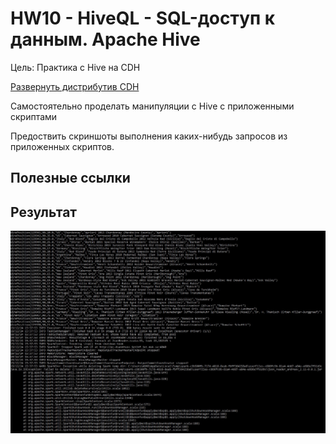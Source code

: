 # HW10 - HiveQL - SQL-доступ к данным. Apache Hive

Цель: Практика с Hive на CDH

[Развернуть дистрибутив CDH](https://github.com/adm-8/otus-de-andreevds-2019-11/tree/master/HW3_Lesson3)

Самостоятельно проделать манипуляции с Hive с приложенными скриптами

Предоствить скриншоты выполнения каких-нибудь запросов из приложенных скриптов.

## Полезные ссылки


## Результат

![WorkDoneAndError](https://github.com/adm-8/otus-de-andreevds-2019-11/raw/master/HW4_Lesson5/_images/WorkDoneAndError.JPG)

